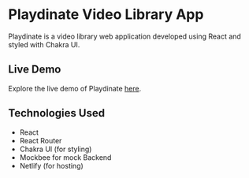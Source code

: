 # Playdinate Video Library App

Playdinate is a video library web application developed using React and styled with Chakra UI.

## Live Demo
Explore the live demo of Playdinate [here](https://playdinate-react.netlify.app/).

## Technologies Used
- React
- React Router
- Chakra UI (for styling)
- Mockbee for mock Backend
- Netlify (for hosting)
